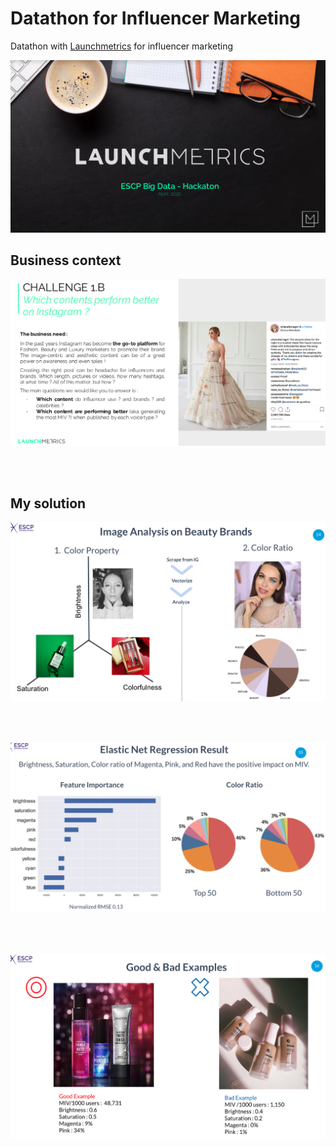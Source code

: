 # Datathon for Influencer Marketing
Datathon with [Launchmetrics](https://www.launchmetrics.com/) for influencer marketing

<p align="center">
<img src="./images/Launchmetcis.png" alt="" width="600">
</p>

## Business context
<p align="center">
<img src="./images/Challenge.png" alt="" width="700">
</p>
<br><br>

## My solution

<p align="center">
<img src="./images/Color property.png" alt="" width="600">
</p>
<br><br>
<p align="center">
<img src="./images/Result.png" alt="" width="600">
</p>
<br><br>
<p align="center">
<img src="./images/Suggestion.png" alt="" width="600">
</p>
